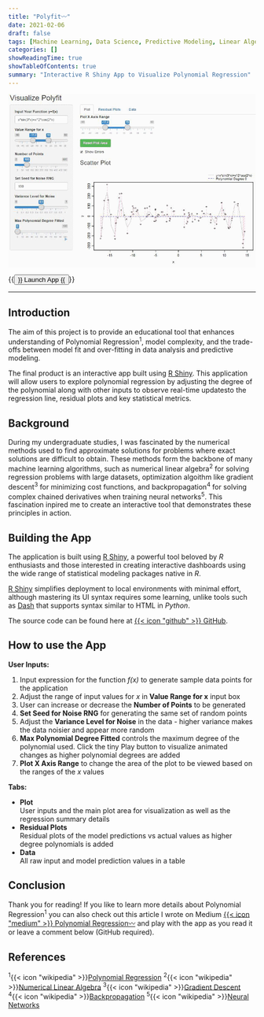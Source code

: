 ```yaml
---
title: "Polyfit〰️"
date: 2021-02-06
draft: false
tags: [Machine Learning, Data Science, Predictive Modeling, Linear Algebra, R, R Shiny]
categories: []
showReadingTime: true
showTableOfContents: true
summary: "Interactive R Shiny App to Visualize Polynomial Regression"
---
```


<img src="thumb.gif" align="center"/>


{{<button href="http://stevenlio.shinyapps.io/polyfit" target="_self">}}
Launch App
{{</button>}}

---

## Introduction

The aim of this project is to provide an educational tool that enhances understanding of Polynomial Regression<sup>1</sup>, model complexity, 
and the trade-offs between model fit and over-fitting in data analysis and predictive modeling.

The final product is an interactive app built using [R Shiny](https://www.rstudio.com/products/shiny/). This application will allow users to explore 
polynomial regression by adjusting the degree of the polynomial along with other inputs to observe real-time updatesto the regression line, residual 
plots and key statistical metrics. 

## Background

During my undergraduate studies, I was fascinated by the numerical methods used to find approximate solutions for problems 
where exact solutions are difficult to obtain. These methods form the backbone of many machine learning algorithms, such as numerical linear algebra<sup>2</sup> for solving 
regression problems with large datasets, optimization algoithm like gradient descent<sup>3</sup> for minimizing cost functions, and backpropagation<sup>4</sup> for solving 
complex chained derivatives when training neural networks<sup>5</sup>. This fascination inpired me to create an interactive tool that demonstrates these principles in action.

## Building the App

The application is built using [R Shiny](https://shiny.posit.co/r/articles/start/build/), a powerful tool beloved by *R* enthusiasts and those interested in creating interactive 
dashboards using the wide range of statistical modeling packages native in *R*.

[R Shiny](https://shiny.posit.co/r/articles/start/build/) simplifies deployment to local environments with minimal effort, although mastering 
its UI syntax requires some learning, unlike tools such as [Dash](https://dash.plotly.com/) that supports syntax similar to HTML in *Python*.

The source code can be found here at [{{< icon "github" >}} GitHub](https://github.com/stevenlio88/Polyfit).

## How to use the App

**User Inputs:**
1. Input expression for the function *f(x)* to generate sample data points for the application
2. Adjust the range of input values for *x* in **Value Range for x** input box
3. User can increase or decrease the **Number of Points** to be generated
4. **Set Seed for Noise RNG** for generating the same set of random points
5. Adjust the **Variance Level for Noise** in the data - higher variance makes the data noisier and appear more random
6. **Max Polynomial Degree Fitted** controls the maximum degree of the polynomial used. Click the tiny Play button to visualize animated changes as higher polynomial degrees are added
7. **Plot X Axis Range** to change the area of the plot to be viewed based on the ranges of the *x* values

**Tabs:** 
* **Plot**  
		User inputs and the main plot area for visualization as well as the regression summary details
* **Residual Plots**  
		Residual plots of the model predictions vs actual values as higher degree polynomials is added
* **Data**  
		All raw input and model prediction values in a table

## Conclusion

Thank you for reading! If you like to learn more details about Polynomial Regression<sup>1</sup> you can also
check out this article I wrote on Medium [{{< icon "medium" >}} Polynomial Regression〰️](https://stevenlio.medium.com/polynomial-regression-%EF%B8%8F-e0e20bfbe9d5)
and play with the app as you read it or leave a comment below (GitHub required).

## References

<sup>1</sup>{{< icon "wikipedia" >}}[Polynomial Regression](https://en.wikipedia.org/wiki/Polynomial_regression)
<sup>2</sup>{{< icon "wikipedia" >}}[Numerical Linear Algebra](https://en.wikipedia.org/wiki/Numerical_linear_algebra)
<sup>3</sup>{{< icon "wikipedia" >}}[Gradient Descent](https://en.wikipedia.org/wiki/Gradient_descent)
<sup>4</sup>{{< icon "wikipedia" >}}[Backpropagation](https://en.wikipedia.org/wiki/Backpropagation)
<sup>5</sup>{{< icon "wikipedia" >}}[Neural Networks](https://en.wikipedia.org/wiki/Neural_network)

